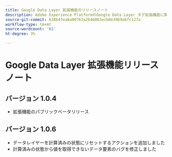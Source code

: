 ```yaml
---
title: Google Data Layer 拡張機能のリリースノート
description: Adobe Experience PlatformのGoogle Data Layer タグ拡張機能に関する最新のリリースノートです。
source-git-commit: 638b4fea8a80763a2b46863ecb0e3969a6fc127a
workflow-type: tm+mt
source-wordcount: '61'
ht-degree: 3%

---
```


# Google Data Layer 拡張機能リリースノート

## バージョン 1.0.4

* 拡張機能のパブリックベータリリース

## バージョン 1.0.6

* データレイヤーを計算済みの状態にリセットするアクションを追加しました
* 計算済みの状態から値を取得できないデータ要素のバグを修正しました
